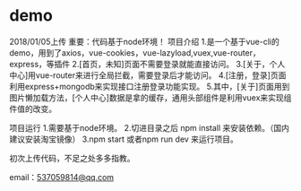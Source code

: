 # demo
2018/01/05上传
重要：代码基于node环境！
项目介绍
1.是一个基于vue-cli的demo，用到了axios，vue-cookies，vue-lazyload,vuex,vue-router，express，等插件
2.[首页，未知]页面不需要登录就能直接访问。
3.[关于，个人中心]用vue-router来进行全局拦截，需要登录后才能访问。
4.[注册，登录]页面利用express+mongodb来实现接口注册登录功能实现。
5.其中，[关于]页面用到图片懒加载方法，[个人中心]数据是拿的缓存，通用头部组件是利用vuex来实现组件值的改变。

项目运行
1.需要基于node环境。
2.切进目录之后 npm install 来安装依赖。（国内建议安装淘宝镜像）
3.npm start 或者npm run dev 来运行项目。

初次上传代码，不足之处多多指教。

email：537059814@qq.com

